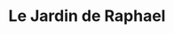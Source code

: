 ---
title: "Le Jardin de Raphael"
url: /saint-valery-en-caux/le-jardin-de-raphael/
shop: fleuriste
---